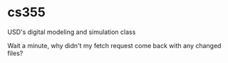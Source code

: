 cs355
=====

USD's digital modeling and simulation class

Wait a minute, why didn't my fetch request come back with any changed files?
